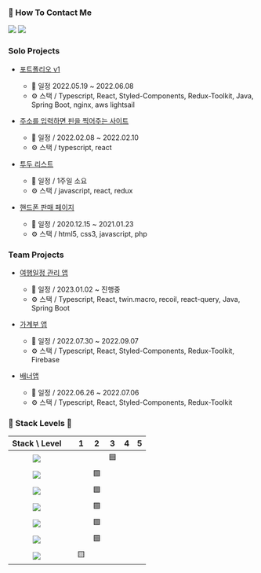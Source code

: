 ### 👀 How To Contact Me
[![](https://img.shields.io/badge/TechBlog-20C997?&style=style=for-the-badge&logo=Velog&logoColor=white)](https://velog.io/@song961003)
[![](https://img.shields.io/badge/SendMail-EA4335?&style=style=for-the-badge&logo=Gmail&logoColor=white)](mailto:song961003@gmail.com)
### Solo Projects
- [포트폴리오 v1](https://github.com/Doosies/portfolio/)
  - 📆 일정 2022.05.19 ~ 2022.06.08
  - ⚙️ 스택 / Typescript, React, Styled-Components, Redux-Toolkit, Java, Spring Boot, nginx, aws lightsail  
  
- [주소를 입력하면 핀을 찍어주는 사이트](https://github.com/Doosies/TransMapPage)
  - 📆 일정 / 2022.02.08 ~ 2022.02.10
  - ⚙️ 스택 / typescript, react
  
- [투두 리스트](https://github.com/Doosies/router-study/)
  - 📆 일정 / 1주일 소요
  - ⚙️ 스택 / javascript, react, redux
  
- [핸드폰 판매 페이지](https://github.com/Doosies/ppap/)
  - 📆 일정 / 2020.12.15 ~ 2021.01.23
  - ⚙️ 스택 / html5, css3, javascript, php

### Team Projects
- [여행일정 관리 앱](https://github.com/preCrew/preTravel)
  - 📆 일정 / 2023.01.02 ~ 진행중
  - ⚙️ 스택 / Typescript, React, twin.macro, recoil, react-query, Java, Spring Boot
  
- [가계부 앱](https://github.com/preCrew/account_book)
  - 📆 일정 / 2022.07.30 ~ 2022.09.07  
  - ⚙️ 스택 / Typescript, React, Styled-Components, Redux-Toolkit, Firebase 
  
- [배너앱](https://github.com/preCrew/banner_create_app)
  - 📆 일정 / 2022.06.26 ~ 2022.07.06
  - ⚙️ 스택 / Typescript, React, Styled-Components, Redux-Toolkit 


### 💪 Stack Levels 💪
|Stack \ Level|| 1 | 2 | 3 | 4 | 5|
|:---:|:---:|:---:|:---:|:---:|:---:|:---:|
![](https://img.shields.io/badge/Javascript-F7DF1E?&style=style=for-the-badge&logo=Javascript&logoColor=white)||  |  | 🟦 |  |  |
![](https://img.shields.io/badge/Typescript-3178C6?&style=style=for-the-badge&logo=Typescript&logoColor=white)||  | 🟩 |  |  |  |
![](https://img.shields.io/badge/Html5-E34F26?&style=style=for-the-badge&logo=Html5&logoColor=white)          ||  | 🟩 |  |  |  |
![](https://img.shields.io/badge/Css3-1572B6?&style=style=for-the-badge&logo=Css3&logoColor=white)            ||  | 🟩 |  |  |  |
![](https://img.shields.io/badge/React-61DAFB?&style=style=for-the-badge&logo=React&logoColor=white)          ||  | 🟩 |  |  |  |
![](https://img.shields.io/badge/Redux-764ABC?&style=style=for-the-badge&logo=Redux&logoColor=white)          ||  | 🟩 |  |  |  |
![](https://img.shields.io/badge/MySQL-4479A1?&style=style=for-the-badge&logo=MySQL&logoColor=white)          || 🟨 |  |  |  |  |
